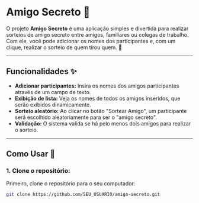 # Amigo Secreto 🎉

O projeto **Amigo Secreto** é uma aplicação simples e divertida para realizar sorteios de amigo secreto entre amigos, familiares ou colegas de trabalho. Com ele, você pode adicionar os nomes dos participantes e, com um clique, realizar o sorteio de quem tirou quem. 🥳

---

## Funcionalidades ✨

- **Adicionar participantes:** Insira os nomes dos amigos participantes através de um campo de texto.
- **Exibição de lista:** Veja os nomes de todos os amigos inseridos, que serão exibidos dinamicamente.
- **Sorteio aleatório:** Ao clicar no botão "Sortear Amigo", um participante será escolhido aleatoriamente para ser o "amigo secreto".
- **Validação:** O sistema valida se há pelo menos dois amigos para realizar o sorteio.

---

## Como Usar 🚀

### 1. Clone o repositório:

Primeiro, clone o repositório para o seu computador:

```bash
git clone https://github.com/SEU_USUARIO/amigo-secreto.git